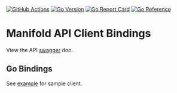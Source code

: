 [![GitHub Actions](https://img.shields.io/github/actions/workflow/status/softiron/manifold-api/build.yaml?branch=main)](https://github.com/softiron/manifold-api/actions?query=workflow%3Abuild)
[![Go Version](https://img.shields.io/github/go-mod/go-version/softiron/manifold-api)](https://img.shields.io/github/go-mod/go-version/softiron/manifold-api)
[![Go Report Card](https://goreportcard.com/badge/github.com/softiron/manifold-api)](https://goreportcard.com/report/github.com/softiron/manifold-api)
[![Go Reference](https://pkg.go.dev/badge/github.com/softiron/manifold-api.svg)](https://pkg.go.dev/github.com/softiron/manifold-api)


# Manifold API Client Bindings

 View the API [swagger](https://softiron.github.io/manifold-api/) doc.

## Go Bindings

See [example](example/main.go) for sample client.
